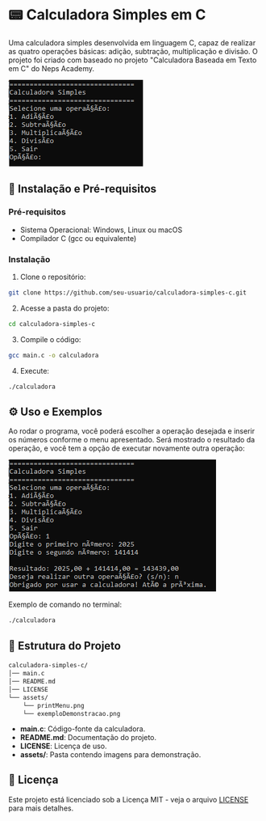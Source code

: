 # 📟 Calculadora Simples em C

Uma calculadora simples desenvolvida em linguagem C, capaz de realizar as quatro operações básicas: adição, subtração, multiplicação e divisão. O projeto foi criado com baseado no projeto "Calculadora Baseada em Texto em C" do Neps Academy.

![Calculadora Print](assets/printMenu.png)

## 🚀 Instalação e Pré-requisitos

### Pré-requisitos

- Sistema Operacional: Windows, Linux ou macOS
- Compilador C (gcc ou equivalente)

### Instalação

1. Clone o repositório:
```bash
git clone https://github.com/seu-usuario/calculadora-simples-c.git
```

2. Acesse a pasta do projeto:
```bash
cd calculadora-simples-c
```

3. Compile o código:
```bash
gcc main.c -o calculadora
```

4. Execute:
```bash
./calculadora
```

## ⚙️ Uso e Exemplos

Ao rodar o programa, você poderá escolher a operação desejada e inserir os números conforme o menu apresentado. Será mostrado o resultado da operação, e você tem a opção de executar novamente outra operação:

![Print Exemplo de Demonstacao](assets/exemploDemonstracao.png)

Exemplo de comando no terminal:
```bash
./calculadora
```

## 📁 Estrutura do Projeto

```
calculadora-simples-c/
│── main.c
│── README.md
│── LICENSE
└── assets/
    └── printMenu.png
    └── exemploDemonstracao.png
```

- **main.c**: Código-fonte da calculadora.
- **README.md**: Documentação do projeto.
- **LICENSE**: Licença de uso.
- **assets/**: Pasta contendo imagens para demonstração.

## 📄 Licença

Este projeto está licenciado sob a Licença MIT - veja o arquivo [LICENSE](LICENSE) para mais detalhes.
